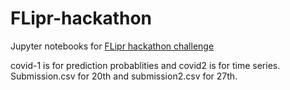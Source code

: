 # FLipr-hackathon
Jupyter notebooks for [FLipr hackathon challenge](./)

covid-1 is for prediction probablities and covid2 is for time series.
Submission.csv for 20th and submission2.csv for 27th.
